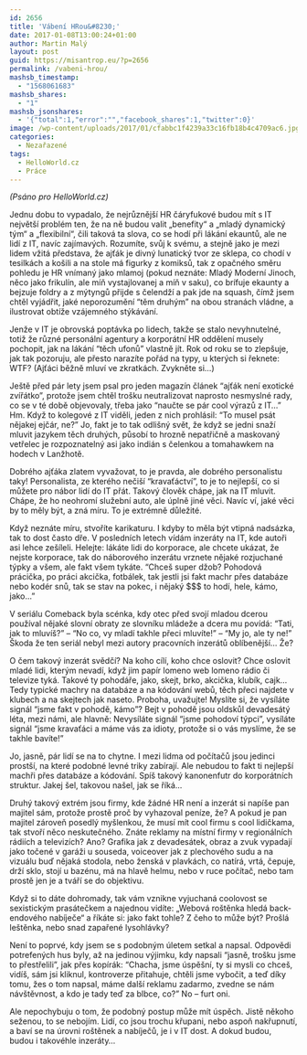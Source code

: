```yaml
---
id: 2656
title: 'Vábení HRou&#8230;'
date: 2017-01-08T13:00:24+01:00
author: Martin Malý
layout: post
guid: https://misantrop.eu/?p=2656
permalink: /vabeni-hrou/
mashsb_timestamp:
  - "1568061683"
mashsb_shares:
  - "1"
mashsb_jsonshares:
  - '{"total":1,"error":"","facebook_shares":1,"twitter":0}'
image: /wp-content/uploads/2017/01/cfabbc1f4239a33c16fb18b4c4709ac6.jpg
categories:
  - Nezařazené
tags:
  - HelloWorld.cz
  - Práce
---
```

_(Psáno pro HelloWorld.cz)_

Jednu dobu to vypadalo, že nejrůznější HR čáryfukové budou mít s IT největší problém ten, že na ně budou valit &#8222;benefity&#8220; a &#8222;mladý dynamický tým&#8220; a &#8222;flexibilní&#8220;, čili taková ta slova, co se hodí při lákání ekauntů, ale ne lidí z IT, navíc zajímavých. Rozumíte, svůj k svému, a stejně jako je mezi lidem vžitá představa, že ajťák je divný lunatický tvor ze sklepa, co chodí v tesilkách a košili a na stole má figurky z komiksů, tak z opačného směru pohledu je HR vnímaný jako mlamoj (pokud neznáte: Mladý Moderní Jinoch, něco jako frikulín, ale míň vystajlovanej a míň v saku), co brífuje ekaunty a bejzuje foldry a z mýtyngů přijde s čelendží a pak jde na squash, čímž jsem chtěl vyjádřit, jaké neporozumění “těm druhým” na obou stranách vládne, a ilustrovat obtíže vzájemného stýkávání.

Jenže v IT je obrovská poptávka po lidech, takže se stalo nevyhnutelné, totiž že různé personální agentury a korporátní HR oddělení musely pochopit, jak na lákání “těch ufonů” vlastně jít. Rok od roku se to zlepšuje, jak tak pozoruju, ale přesto narazíte pořád na typy, u kterých si řeknete: WTF? (Ajťáci běžně mluví ve zkratkách. Zvykněte si…)

Ještě před pár lety jsem psal pro jeden magazín článek “ajťák není exotické zvířátko”, protože jsem chtěl trošku neutralizovat naprosto nesmyslné rady, co se v té době objevovaly, třeba jako “naučte se pár cool výrazů z IT…” Hm. Když to kolegové z IT viděli, jeden z nich prohlásil: “To musel psát nějakej ejčár, ne?” Jo, fakt je to tak odlišný svět, že když se jedni snaží mluvit jazykem těch druhých, působí to hrozně nepatřičně a maskovaný vetřelec je rozpoznatelný asi jako indián s čelenkou a tomahawkem na hodech v Lanžhotě.

Dobrého ajťáka zlatem vyvažovat, to je pravda, ale dobrého personalistu taky! Personalista, ze kterého nečiší “kravaťáctví”, to je to nejlepší, co si můžete pro nábor lidí do IT přát. Takový člověk chápe, jak na IT mluvit. Chápe, že ho neohromí služební auto, ale úplně jiné věci. Navíc ví, jaké věci by to měly být, a zná míru. To je extrémně důležité.

Když neznáte míru, stvoříte karikaturu. I kdyby to měla být vtipná nadsázka, tak to dost často dře. V posledních letech vídám inzeráty na IT, kde autoři asi lehce zešíleli. Helejte: lákáte lidi do korporace, ale chcete ukázat, že nejste korporace, tak do náborového inzerátu vrznete nějaké rozjuchané týpky a všem, ale fakt všem tykáte. “Chceš super džob? Pohodová prácička, po práci akcička, fotbálek, tak jestli jsi fakt machr přes databáze nebo kodér snů, tak se stav na pokec, i nějaký $$$ to hodí, hele, kámo, jako…”

V seriálu Comeback byla scénka, kdy otec před svojí mladou dcerou používal nějaké slovní obraty ze slovníku mládeže a dcera mu povídá: “Tati, jak to mluvíš?” &#8211; “No co, vy mladí takhle přeci mluvíte!” &#8211; “My jo, ale ty ne!” Škoda že ten seriál nebyl mezi autory pracovních inzerátů oblíbenější… Že?

O čem takový inzerát svědčí? Na koho cílí, koho chce oslovit? Chce oslovit mladé lidi, kterým nevadí, když jim papír lomeno web lomeno rádio či televize tyká. Takové ty pohodáře, jako, skejt, brko, akcička, klubík, cajk… Tedy typické machry na databáze a na kódování webů, těch přeci najdete v klubech a na skejtech jak naseto. Proboha, uvažujte! Myslíte si, že vysíláte signál “jsme fakt v pohodě, kámo”? Bejt v pohodě jsou oldskůl devadesátý léta, mezi námi, ale hlavně: Nevysíláte signál “jsme pohodoví týpci”, vysíláte signál “jsme kravaťáci a máme vás za idioty, protože si o vás myslíme, že se takhle bavíte!”

Jo, jasně, pár lidí se na to chytne. I mezi lidma od počítačů jsou jedinci prostší, na které podobné levné triky zabírají. Ale nebudou to fakt ti nejlepší machři přes databáze a kódování. Spíš takový kanonenfutr do korporátních struktur. Jakej šel, takovou našel, jak se říká&#8230;

Druhý takový extrém jsou firmy, kde žádné HR není a inzerát si napíše pan majitel sám, protože prostě proč by vyhazoval peníze, že? A pokud je pan majitel zároveň posedlý myšlenkou, že musí mít cool firmu s cool lidičkama, tak stvoří něco neskutečného. Znáte reklamy na místní firmy v regionálních rádiích a televizích? Ano? Grafika jak z devadesátek, obraz a zvuk vypadají jako točené v garáži u souseda, voiceover jak z plechového sudu a na vizuálu buď nějaká stodola, nebo ženská v plavkách, co natírá, vrtá, čepuje, drží sklo, stojí u bazénu, má na hlavě helmu, nebo v ruce počítač, nebo tam prostě jen je a tváří se do objektivu.

Když si to dáte dohromady, tak vám vznikne vyjuchaná coolovost se sexistickým prasátečkem a najednou vidíte: &#8222;Webová roštěnka hledá back-endového nabíječe&#8220; a říkáte si: jako fakt tohle? Z čeho to může být? Prošlá leštěnka, nebo snad zapařené lysohlávky?

Není to poprvé, kdy jsem se s podobným úletem setkal a napsal. Odpovědi potrefených hus byly, až na jedinou výjimku, kdy napsali “jasně, trošku jsme to přestřelili”, jak přes kopírák: “Chacha, jsme úspěšní, ty si mysli co chceš, vidíš, sám jsi kliknul, kontroverze přitahuje, chtěli jsme vybočit, a teď díky tomu, žes o tom napsal, máme další reklamu zadarmo, zvedne se nám návštěvnost, a kdo je tady teď za blbce, co?” No &#8211; furt oni.

Ale nepochybuju o tom, že podobný postup může mít úspěch. Jistě někoho seženou, to se nebojím. Lidí, co jsou trochu křupani, nebo aspoň nakřupnutí, a baví se na úrovni roštěnek a nabíječů, je i v IT dost. A dokud budou, budou i takovéhle inzeráty&#8230;